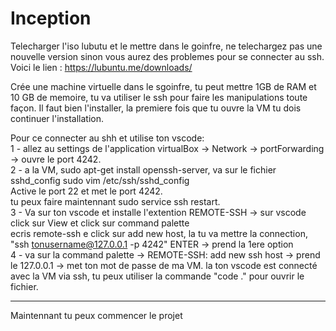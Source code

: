 # Inception

Telecharger l'iso lubutu et le mettre dans le goinfre, ne telechargez pas une nouvelle version sinon vous aurez des problemes pour se connecter au ssh.
Voici le lien : https://lubuntu.me/downloads/

Crée une machine virtuelle dans le sgoinfre, tu peut mettre 1GB de RAM et 10 GB de memoire, tu va utiliser le ssh pour faire les manipulations toute façon.
Il faut bien l'installer, la premiere fois que tu ouvre la VM tu dois continuer l'installation.

Pour ce connecter au shh et utilise ton vscode:<br>
1 - allez au settings de l'application virtualBox -> Network -> portForwarding -> ouvre le port 4242.<br>
2 - a la VM, sudo apt-get install openssh-server, va sur le fichier sshd_config sudo vim /etc/ssh/sshd_config <br>
Active le port 22 et met le port 4242. <br>
tu peux faire maintennant sudo service ssh restart. <br>
3 - Va sur ton vscode et installe l'extention REMOTE-SSH -> sur vscode click sur View et click sur command palette<br>
ecris remote-ssh e click sur add new host, la tu va mettre la connection, "ssh tonusername@127.0.0.1 -p 4242" ENTER -> prend la 1ere option<br>
4 - va sur la command palette -> REMOTE-SSH: add new ssh host -> prend le 127.0.0.1 -> met ton mot de passe de ma VM.
la ton vscode est connecté avec la VM via ssh, tu peux utiliser la commande "code ." pour ouvrir le fichier.


-------------------------------------
Maintennant tu peux commencer le projet
